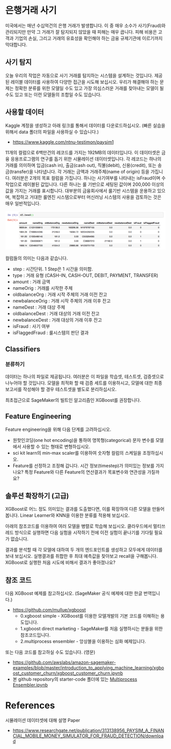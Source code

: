 # 은행거래 사기

미국에서는 매년 수십억건의 은행 거래가 발생합니다. 이 중 매우 소수가 사기(Fraud)와 관리되지만 만약 그 거래가 잘 탐지되지 않았을 때 피해는 매우 큽니다. 피해 비용은 고객과 기업의 손실, 그리고 거래의 유효성을 확인해야 하는 금융 규제기관에 이르기까지 막대합니다. 


## 사기 탐지
오늘 우리의 작업은 자동으로 사기 거래를 탐지하는 시스템을 설계하는 것입니다. 제공된 레이블 데이터를 사용하여 다양한 접근을 시도해 보십시오. 우리가 해결해야 하는 문제는 정확한 분류를 위한 모델일 수도 있고 가장 의심스러운 거래를 찾아내는 모델이 될 수도 있고 또는 이런 모델들의 조합일 수도 있습니다. 

## 사용할 데이터
Kaggle 계정을 생성하고 아래 링크를 통해서 데이터를 다운로드하십시오. (빠른 실습을 위해서 data 폴더의 파일을 사용하실 수 있습니다.)
* https://www.kaggle.com/ntnu-testimon/paysim1 

11개의 컬럼으로 6백만건의 레코드를 가지는 192MB의 데이터입니다. 이 데이터셋은 금융 응용프로그램의 연구를 돕기 위한 시뮬레이션 데이터셋입니다. 각 레코드는 하나의 거래를 의미하며 입금(cash in), 출금(cash out), 직불(debit), 신용(credit), 또는 송금(transfer)을 나타냅니다. 각 거래는 금액과 거래주체(name of origin) 등을 가집니다. 여러분은 2개의 목표 컬럼을 가집니다. 하나는 사기여부를 나타내는 isFraud이며 수작업으로 레이블된 값입니다. 다른 하나는 룰 기반으로 세팅된 값이며 200,000 이상의 값을 가지는 거래를 표시합니다. 대부분의 금융회사에서 룰기반 시스템을 운용하고 있으며, 복잡하고 거대한 룰엔진 시스템으로부터 머신러닝 시스템의 사용을 검토하는 것은 매우 일반적입니다. 

![alt text](Images/rcf_datahead.png "rcf_datahead")

컬럼들의 의미는 다음과 같습니다.
- step : 시간단위. 1 Step은 1 시간을 의미함. 
- type : 거래 유형 (CASH-IN, CASH-OUT, DEBIT, PAYMENT, TRANSFER)
- amount : 거래 금액
- nameOrig : 거래를 시작한 주체
- oldbalanceOrg : 거래 시작 주체의 거래 이전 잔고
- newbalanceOrig : 거래 시작 주체의 거래 이후 잔고
- nameDest : 거래 대상 주체
- oldbalanceDest : 거래 대상의 거래 이전 잔고
- newbalanceDest : 거래 대상의 거래 이후 잔고
- isFraud : 사기 여부 
- isFlaggedFraud : 룰시스템의 판단 결과

## Classifiers
### 분류하기

데이터는 하나의 파일로 제공됩니다. 여러분은 이 파일을 학습셋, 테스트셋, 검증셋으로 나누어야 할 것입니다. 모델을 최적화 할 때 검증 세트를 이용하시고, 모델에 대한 최종 보고서를 작성해야 할 경우 테스트셋을 별도로 분리하십시오. 

최초접근으로 SageMaker의 빌트인 알고리즘인 XGBoost를 권장합니다.

## Feature Engineering

Feature engineering을 위해 다음 단계를 고려하십시오. 
- 원핫인코딩(one hot encoding)을 통하여 명목형(categorical) 문자 변수를 모델에서 사용할 수 있는 형태로 변형하십시오.
- sci kit learn의 min-max scaler를 이용하여 숫자형 컬럼의 스케일을 조정하십시오.
- Feature를 선정하고 조정해 갑니다. 시간 정보(timestep)가 의미있는 정보를 가지나요? 특정 Feature와 다른 Feature의 연산결과가 목표변수와 연관성을 가질까요?

## 솔루션 확장하기 (고급)

XGBoost로 어느 정도 의미있는 결과를 도출했다면, 이를 확장하여 다른 모델을 만들어 봅니다. Linear Learner와 KNN을 이용한 분류를 적용해 보십시오. 

아래의 참조코드를 이용하여 여러 모델을 병렬로 학습해 보십시오. 클라우드에서 멀티쓰레드 방식으로 실행하면 다음 실험을 시작하기 전에 이전 실험이 끝나기를 기다릴 필요가 없습니다.

결과를 분석할 때 각 모델에 대하여 두 개의 엔드포인트를 생성하고 모두에게 데이터를 보내 보십시오. 실행결과를 취합한 후 최대 예측값을 찾아보고 recall을 구해봅니다. XGBoost로 실행한 처음 시도에 비해서 결과가 좋아졌나요?


## 참조 코드
다음 XGBoost 예제를 참고하십시오. (SageMaker 공식 예제에 대한 한글 번역입니다.) 
- https://github.com/mullue/xgboost  
    - 0.xgboost simple - XGBoost를 이용한 모델개발의 기본 코드를 이해하는 용도입니다.
    - 1.xgboost direct marketing - SageMaker를 처음 실행하시는 분들을 위한 참조코드입니다.
    - 2.multiprocess ensembler - 앙상블을 이용하는 심화 예제입니다.

또는 다음 코드를 참고하실 수도 있습니다. (영문) 
- https://github.com/awslabs/amazon-sagemaker-examples/blob/master/introduction_to_applying_machine_learning/xgboost_customer_churn/xgboost_customer_churn.ipynb 
- 본 github repository의 starter-code 폴더에 있는 [Multiprocess Ensembler.ipynb](../Starter-Code/Multiprocess%20Ensembler.ipynb)

  
# References

시뮬레이션 데이터셋에 대해 설명 Paper 
* https://www.researchgate.net/publication/313138956_PAYSIM_A_FINANCIAL_MOBILE_MONEY_SIMULATOR_FOR_FRAUD_DETECTION/download  
  

